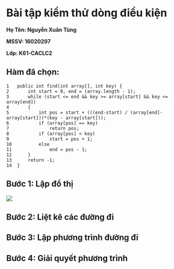 # Bài tập kiểm thử dòng điều kiện
**Họ Tên: Nguyễn Xuân Tùng**

**MSSV: 16020297**

**Lớp: K61-CACLC2**

## Hàm đã chọn:

    1	public int find(int array[], int key) {
    2		int start = 0, end = (array.length - 1);
    3		while (start <= end && key >= array[start] && key <= array[end])
    4		{
    5			int pos = start + (((end-start) / (array[end]-array[start]))*(key - array[start]));
    6			if (array[pos] == key)
    7				return pos;
    8			if (array[pos] < key)
    9				start = pos + 1;
    10			else
    11				end = pos - 1;
    12		}
    13		return -1;
    14	}

## Bước 1: Lập đồ thị

[![](https://raw.githubusercontent.com/tungxuan1998/INT3117-2019/master/NguyenXuanTung_InterpolationSearch/Interpolation%20Search.png)](https://github.com/tungxuan1998/INT3117-2019/blob/master/NguyenXuanTung_InterpolationSearch/Interpolation%20Search.png)

## Bước 2: Liệt kê các đường đi

## Bước 3: Lập phương trình đường đi

## Bước 4: Giải quyết phương trình
